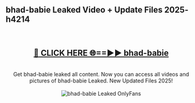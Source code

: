 <h2>bhad-babie Leaked Video + Update Files 2025- h4214</h2>
<br>
<div align="center">
<h2><a href="https://libra.edu.pl?bhad-babie" rel="nofollow">🔴 CLICK HERE 🌐==►► bhad-babie</a></h2>
<br>
Get bhad-babie leaked all content. Now you can access all videos and pictures of bhad-babie Leaked. New Updated Files 2025!
<br>
<br>
<a href="https://libra.edu.pl?bhad-babie" rel="nofollow" data-target="animated-image.originalLink"><img src="https://i.ibb.co.com/WyWwxjT/player-gif2.gif" alt="bhad-babie Leaked OnlyFans" style="max-width: 100%; display: inline-block;" data-target="animated-image.originalImage"></a>
</div>
<br>